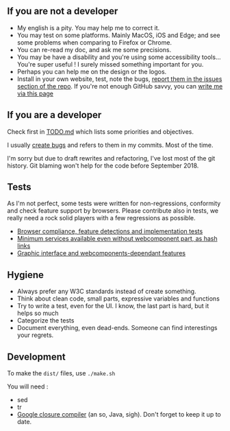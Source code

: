 If you are not a developer
--------------------------

- My english is a pity. You may help me to correct it.
- You may test on some platforms. Mainly MacOS, iOS and Edge; and see some problems when comparing to Firefox or Chrome.
- You can re-read my doc, and ask me some precisions.
- You may be have a disability and you're using some accessibility tools… You're super useful ! I surely missed something important for you.
- Perhaps you can help me on the design or the logos.
- Install in your own website, test, note the bugs, [report them in the issues section of the repo](https://github.com/dascritch/cpu-audio/issues). If you're not enough GitHub savvy, you can [write me via this page](https://cpu.dascritch.net/pages/CPU-Audio-Player)


If you are a developer
----------------------

Check first in [TODO.md](TODO.md) which lists some priorities and objectives.

I usually [create bugs](https://github.com/dascritch/cpu-audio/issues) and refers to them in my commits. Most of the time.

I'm sorry but due to draft rewrites and refactoring, I've lost most of the git history. Git blaming won't help for the code before September 2018.


Tests
-----

As I'm not perfect, some tests were written for non-regressions, conformity and check feature support by browsers. Please contribute also in tests, we really need a rock solid players with a few regressions as possible.

 * [Browser compliance, feature detections and implementation tests](./tests-browser.html)
 * [Minimum services available even without webcomponent part, as hash links](./tests-minimal.html)
 * [Graphic interface and webcomponents-dependant features](./tests-interface.html)


Hygiene
-------

- Always prefer any W3C standards instead of create something.
- Think about clean code, small parts, expressive variables and functions
- Try to write a test, even for the UI. I know, the last part is hard, but it helps so much
- Categorize the tests
- Document everything, even dead-ends. Someone can find interestings your regrets.


Development
-----------

To make the `dist/` files, use `./make.sh`

You will need :
- sed
- tr
- [Google closure compiler](https://developers.google.com/closure/compiler/) (an so, Java, sigh). Don't forget to keep it up to date.

<!-- {% include footer.html %} -->
